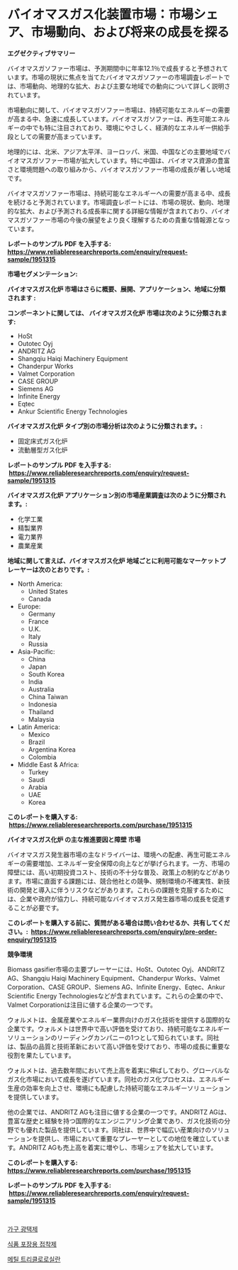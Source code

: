<p><h1>バイオマスガス化装置市場：市場シェア、市場動向、および将来の成長を探る</h1></p><p><strong>エグゼクティブサマリー</strong></p>
<p><p>バイオマスガソファー市場は、予測期間中に年率12.1％で成長すると予想されています。市場の現状に焦点を当てたバイオマスガソファーの市場調査レポートでは、市場動向、地理的な拡大、および主要な地域での動向について詳しく説明されています。</p><p>市場動向に関して、バイオマスガソファー市場は、持続可能なエネルギーの需要が高まる中、急速に成長しています。バイオマスガソファーは、再生可能エネルギーの中でも特に注目されており、環境にやさしく、経済的なエネルギー供給手段としての需要が高まっています。</p><p>地理的には、北米、アジア太平洋、ヨーロッパ、米国、中国などの主要地域でバイオマスガソファー市場が拡大しています。特に中国は、バイオマス資源の豊富さと環境問題への取り組みから、バイオマスガソファー市場の成長が著しい地域です。</p><p>バイオマスガソファー市場は、持続可能なエネルギーへの需要が高まる中、成長を続けると予測されています。市場調査レポートには、市場の現状、動向、地理的な拡大、および予測される成長率に関する詳細な情報が含まれており、バイオマスガソファー市場の今後の展望をより良く理解するための貴重な情報源となっています。</p></p>
<p><strong>レポートのサンプル PDF を入手する: <a href="https://www.reliableresearchreports.com/enquiry/request-sample/1951315">https://www.reliableresearchreports.com/enquiry/request-sample/1951315</a></strong></p>
<p><strong>市場セグメンテーション:</strong></p>
<p><strong> バイオマスガス化炉 市場はさらに概要、展開、アプリケーション、地域に分類されます :</strong></p>
<p><strong>コンポーネントに関しては、 バイオマスガス化炉 市場は次のように分類されます: &nbsp;</strong></p>
<p><ul><li>HoSt</li><li>Outotec Oyj</li><li>ANDRITZ AG</li><li>Shangqiu Haiqi Machinery Equipment</li><li>Chanderpur Works</li><li>Valmet Corporation</li><li>CASE GROUP</li><li>Siemens AG</li><li>Infinite Energy</li><li>Eqtec</li><li>Ankur Scientific Energy Technologies</li></ul></p>
<p><strong> バイオマスガス化炉 タイプ別の市場分析は次のように分類されます。:</strong></p>
<p><ul><li>固定床式ガス化炉</li><li>流動層型ガス化炉</li></ul></p>
<p><strong>レポートのサンプル PDF を入手する: &nbsp;<a href="https://www.reliableresearchreports.com/enquiry/request-sample/1951315">https://www.reliableresearchreports.com/enquiry/request-sample/1951315</a></strong></p>
<p><strong> バイオマスガス化炉 アプリケーション別の市場産業調査は次のように分類されます。:</strong></p>
<p><ul><li>化学工業</li><li>精製業界</li><li>電力業界</li><li>農業産業</li></ul></p>
<p><strong>地域に関して言えば、バイオマスガス化炉 地域ごとに利用可能なマーケットプレーヤーは次のとおりです。:</strong></p>
<p><ul>
    <li>
        North America:
        <ul>
            <li>United States</li>
            <li>Canada</li>
        </ul>
    </li>
    <li>
        Europe:
        <ul>
            <li>Germany</li>
            <li>France</li>
            <li>U.K.</li>
            <li>Italy</li>
            <li>Russia</li>
        </ul>
    </li>
    <li>
        Asia-Pacific:
        <ul>
            <li>China</li>
            <li>Japan</li>
            <li>South Korea</li>
            <li>India</li>
            <li>Australia</li>
            <li>China Taiwan</li>
            <li>Indonesia</li>
            <li>Thailand</li>
            <li>Malaysia</li>
        </ul>
    </li>
    <li>
        Latin America:
        <ul>
            <li>Mexico</li>
            <li>Brazil</li>
            <li>Argentina Korea</li>
            <li>Colombia</li>
        </ul>
    </li>
    <li>
        Middle East & Africa:
        <ul>
            <li>Turkey</li>
            <li>Saudi</li>
            <li>Arabia</li>
            <li>UAE</li>
            <li>Korea</li>
        </ul>
    </li>
    </ul></p>
<p><strong>このレポートを購入する: &nbsp;<a href="https://www.reliableresearchreports.com/purchase/1951315">https://www.reliableresearchreports.com/purchase/1951315</a></strong></p>
<p><strong>バイオマスガス化炉 の主な推進要因と障壁 市場</strong></p>
<p><p>バイオマスガス発生器市場の主なドライバーは、環境への配慮、再生可能エネルギーの需要増加、エネルギー安全保障の向上などが挙げられます。一方、市場の障壁には、高い初期投資コスト、技術の不十分な普及、政策上の制約などがあります。市場に直面する課題には、競合他社との競争、規制環境の不確実性、新技術の開発と導入に伴うリスクなどがあります。これらの課題を克服するためには、企業や政府が協力し、持続可能なバイオマスガス発生器市場の成長を促進することが必要です。</p></p>
<p><strong>このレポートを購入する前に、質問がある場合は問い合わせるか、共有してください。:&nbsp; <a href="https://www.reliableresearchreports.com/enquiry/pre-order-enquiry/1951315">https://www.reliableresearchreports.com/enquiry/pre-order-enquiry/1951315</a></strong></p>
<p><strong>競争環境</strong></p>
<p><p>Biomass gasifier市場の主要プレーヤーには、HoSt、Outotec Oyj、ANDRITZ AG、Shangqiu Haiqi Machinery Equipment、Chanderpur Works、Valmet Corporation、CASE GROUP、Siemens AG、Infinite Energy、Eqtec、Ankur Scientific Energy Technologiesなどが含まれています。これらの企業の中で、Valmet Corporationは注目に値する企業の一つです。 </p><p>ウォルメトは、金属産業やエネルギー業界向けのガス化技術を提供する国際的な企業です。ウォルメトは世界中で高い評価を受けており、持続可能なエネルギーソリューションのリーディングカンパニーの1つとして知られています。同社は、製品の品質と技術革新において高い評価を受けており、市場の成長に重要な役割を果たしています。</p><p>ウォルメトは、過去数年間において売上高を着実に伸ばしており、グローバルなガス化市場において成長を遂げています。同社のガス化プロセスは、エネルギー生産の効率を向上させ、環境にも配慮した持続可能なエネルギーソリューションを提供しています。</p><p>他の企業では、ANDRITZ AGも注目に値する企業の一つです。ANDRITZ AGは、豊富な歴史と経験を持つ国際的なエンジニアリング企業であり、ガス化技術の分野でも優れた製品を提供しています。同社は、世界中で幅広い産業向けのソリューションを提供し、市場において重要なプレーヤーとしての地位を確立しています。ANDRITZ AGも売上高を着実に増やし、市場シェアを拡大しています。</p></p>
<p><strong>このレポートを購入する: &nbsp; <a href="https://www.reliableresearchreports.com/purchase/1951315">https://www.reliableresearchreports.com/purchase/1951315</a></strong></p>
<p><strong>レポートのサンプル PDF を入手する: &nbsp;<a href="https://www.reliableresearchreports.com/enquiry/request-sample/1951315">https://www.reliableresearchreports.com/enquiry/request-sample/1951315</a></strong><strong></strong></p>
<p>&nbsp;</p>
<p><p><a href="https://github.com/GabrielBlanda5656/Market-Research-Report-List-1/blob/main/13816887201.md">가구 광택제</a></p><p><a href="https://github.com/vsckjg50460/Market-Research-Report-List-1/blob/main/85833487200.md">식품 포장용 접착제</a></p><p><a href="https://github.com/akzkkws047661437/Market-Research-Report-List-1/blob/main/43745567199.md">메틸 트리클로로실란</a></p></p>